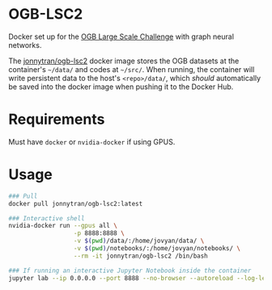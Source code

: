 # OGB-LSC2
Docker set up for the [OGB Large Scale Challenge](https://ogb.stanford.edu/neurips2022/) with graph neural networks.

The [jonnytran/ogb-lsc2](https://hub.docker.com/r/jonnytran/ogb-lsc2) docker image stores the OGB datasets at the container's `~/data/` and codes at `~/src/`. When running, the container will write persistent data to the host's `<repo>/data/`, which *should* automatically be saved into the docker image when pushing it to the Docker Hub.

# Requirements
Must have `docker` or `nvidia-docker` if using GPUS.

# Usage
```sh
### Pull
docker pull jonnytran/ogb-lsc2:latest

### Interactive shell
nvidia-docker run --gpus all \
                  -p 8888:8888 \
                  -v $(pwd)/data/:/home/jovyan/data/ \
                  -v $(pwd)/notebooks/:/home/jovyan/notebooks/ \
                  --rm -it jonnytran/ogb-lsc2 /bin/bash

### If running an interactive Jupyter Notebook inside the container
jupyter lab --ip 0.0.0.0 --port 8888 --no-browser --autoreload --log-level='ERROR' --allow-root
```
